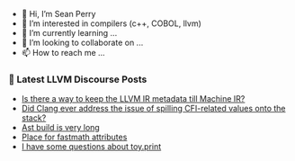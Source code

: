 - 👋 Hi, I’m Sean Perry
- 👀 I’m interested in compilers (c++, COBOL, llvm)
- 🌱 I’m currently learning ...
- 💞️ I’m looking to collaborate on ...
- 📫 How to reach me ...

<!---
s66perry/s66perry is a ✨ special ✨ repository because its `README.md` (this file) appears on your GitHub profile.
You can click the Preview link to take a look at your changes.
--->
### 📕 Latest LLVM Discourse Posts

<!-- DISCOURSE-LLVM:START -->
- [Is there a way to keep the LLVM IR metadata till Machine IR?](https://discourse.llvm.org/t/is-there-a-way-to-keep-the-llvm-ir-metadata-till-machine-ir/70035#post_3)
- [Did Clang ever address the issue of spilling CFI-related values onto the stack?](https://discourse.llvm.org/t/did-clang-ever-address-the-issue-of-spilling-cfi-related-values-onto-the-stack/70059#post_1)
- [Ast build is very long](https://discourse.llvm.org/t/ast-build-is-very-long/70058#post_1)
- [Place for fastmath attributes](https://discourse.llvm.org/t/place-for-fastmath-attributes/69933#post_11)
- [I have some questions about toy.print](https://discourse.llvm.org/t/i-have-some-questions-about-toy-print/70054#post_1)
<!-- DISCOURSE-LLVM:END -->
